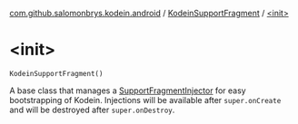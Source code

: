 [com.github.salomonbrys.kodein.android](../index.md) / [KodeinSupportFragment](index.md) / [&lt;init&gt;](.)

# &lt;init&gt;

`KodeinSupportFragment()`

A base class that manages a [SupportFragmentInjector](../-support-fragment-injector/index.md) for easy bootstrapping of Kodein.
Injections will be available after `super.onCreate` and will be destroyed after `super.onDestroy`.

